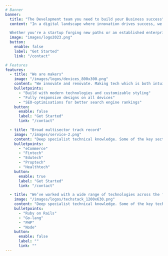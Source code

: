 ```yaml
---
# Banner
banner:
  title: "The Development team you need to build your Business success"
  content: "In a digital landscape where innovation drives success, we specialize in crafting bespoke websites and applications that elevate your business to new heights. Our expert team combines technical prowess with creative flair to deliver solutions that not only meet but exceed your expectations.

  Whether you're a startup forging new paths or an established enterprise seeking to redefine your online presence, our tailored approach ensures that every project is a masterpiece of functionality and design. From concept to deployment, we are committed to transforming your vision into reality with precision and passion."
  image: "images/logo2023.png"
  button:
    enable: false
    label: "Get Started"
    link: "/contact"

# Features
features:
  - title: "We are makers"
    image: "/images/logos/devices_800x300.png"
    content: "We innovate and renovate. Making tech which is both intuitive and performant."
    bulletpoints:
      - "Build with modern technologies and customizable styling"
      - "Fully responsive designs on all devices"
      - "SEO-optimisations for better search engine rankings"
    button:
      enable: false
      label: "Get Started"
      link: "/contact"

  - title: "Broad multisector track record"
    image: "/images/service-2.png"
    content: "Deep specialist technical knowledge. Some of the key sectors are:"
    bulletpoints:
      - "eCommerce"
      - "Fintech"
      - "Edutech"
      - "Proptech"
      - "Healthtech"
    button:
      enable: true
      label: "Get Started"
      link: "/contact"

  - title: "We’ve worked with a wide range of technologies across the full stack"
    image: "/images/logos/techstack_1200x630.png"
    content: "Deep specialist technical knowledge. Some of the key technologies are:"
    bulletpoints:
      - "Ruby on Rails"
      - "Go-lang"
      - "PHP"
      - "Node"
    button:
      enable: false
      label: ""
      link: ""
---
```

